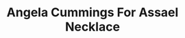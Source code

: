 ---
title: Angela Cummings For Assael Necklace
description: |
  This necklace of 31 dusky, magnificent Tahitian Pearls is seamlessly punctuated with brilliant buckle elements set with Pave Diamonds.
specs: |
  14.4 - 12.0mm Tahitian Pearls with 3.81 carats of White Diamonds, set in Platinum.
images:
  - angela-cummings-for-assael-necklace.jpg
category: Angela Cummings for Assael
tags:
  - necklaces
---